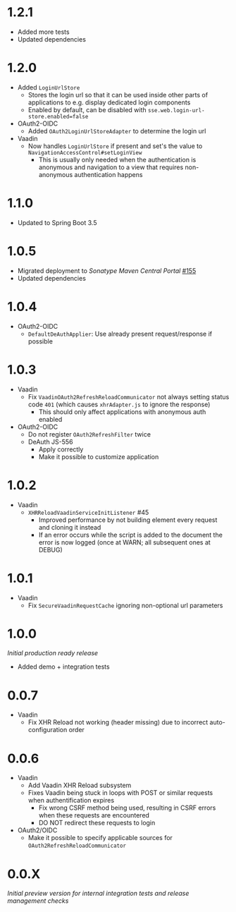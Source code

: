 # 1.2.1
* Added more tests
* Updated dependencies

# 1.2.0
* Added ``LoginUrlStore``
    * Stores the login url so that it can be used inside other parts of applications to e.g. display dedicated login components
    * Enabled by default, can be disabled with ``sse.web.login-url-store.enabled=false``
* OAuth2-OIDC
    * Added ``OAuth2LoginUrlStoreAdapter`` to determine the login url
* Vaadin
    * Now handles ``LoginUrlStore`` if present and set's the value to ``NavigationAccessControl#setLoginView``
        * This is usually only needed when the authentication is anonymous and navigation to a view that requires non-anonymous authentication happens

# 1.1.0
* Updated to Spring Boot 3.5

# 1.0.5
* Migrated deployment to _Sonatype Maven Central Portal_ [#155](https://github.com/xdev-software/standard-maven-template/issues/155)
* Updated dependencies

# 1.0.4
* OAuth2-OIDC
    * ``DefaultDeAuthApplier``: Use already present request/response if possible

# 1.0.3
* Vaadin
    * Fix ``VaadinOAuth2RefreshReloadCommunicator`` not always setting status code ``401`` (which causes ``xhrAdapter.js`` to ignore the response)
        * This should only affect applications with anonymous auth enabled
* OAuth2-OIDC
    * Do not register ``OAuth2RefreshFilter`` twice
    * DeAuth JS-556
        * Apply correctly
        * Make it possible to customize application

# 1.0.2
* Vaadin
    * ``XHRReloadVaadinServiceInitListener`` #45
        * Improved performance by not building element every request and cloning it instead
        * If an error occurs while the script is added to the document the error is now logged (once at WARN; all subsequent ones at DEBUG)

# 1.0.1
* Vaadin
    * Fix ``SecureVaadinRequestCache`` ignoring non-optional url parameters

# 1.0.0
_Initial production ready release_

* Added demo + integration tests

# 0.0.7
* Vaadin
    * Fix XHR Reload not working (header missing) due to incorrect auto-configuration order

# 0.0.6
* Vaadin
    * Add Vaadin XHR Reload subsystem
    * Fixes Vaadin being stuck in loops with POST or similar requests when authentification expires
        * Fix wrong CSRF method being used, resulting in CSRF errors when these requests are encountered
        * DO NOT redirect these requests to login
* OAuth2/OIDC
    * Make it possible to specify applicable sources for ``OAuth2RefreshReloadCommunicator`` 

# 0.0.X

_Initial preview version for internal integration tests and release management checks_
